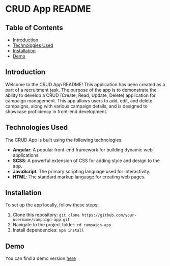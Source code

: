 # CRUD App README

## Table of Contents

- [Introduction](#introduction)
- [Technologies Used](#technologies-used)
- [Installation](#installation)
- [Demo](#demo)

## Introduction

Welcome to the CRUD App README! This application has been created as a part of a recruitment task. The purpose of the app is to demonstrate the ability to develop a CRUD (Create, Read, Update, Delete) application for campaign management. This app allows users to add, edit, and delete campaigns, along with various campaign details, and is designed to showcase proficiency in front-end development.

## Technologies Used

The CRUD App is built using the following technologies:

- **Angular**: A popular front-end framework for building dynamic web applications.
- **SCSS**: A powerful extension of CSS for adding style and design to the app.
- **JavaScript**: The primary scripting language used for interactivity.
- **HTML**: The standard markup language for creating web pages.

## Installation

To set up the app locally, follow these steps:

1. Clone this repository: `git clone https://github.com/your-username/campaign-app.git`
2. Navigate to the project folder: `cd campaign-app`
3. Install dependencies: `npm install`

## Demo

You can find a demo version [here](https://crudaplication.netlify.app/)
